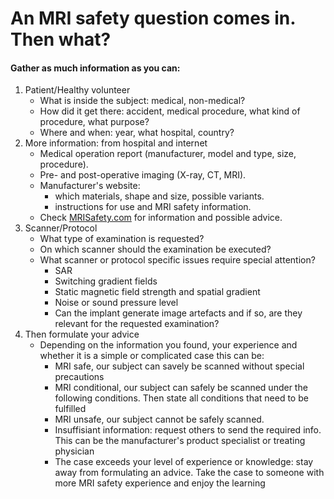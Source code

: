 # An MRI safety question comes in. Then what?

#### Gather as much information as you can:

1. Patient/Healthy volunteer
   * What is inside the subject: medical, non-medical?
   * How did it get there: accident, medical procedure, what kind of procedure, what purpose?
   * Where and when: year, what hospital, country?
1. More information: from hospital and internet
   * Medical operation report (manufacturer, model and type, size, procedure).
   * Pre- and post-operative imaging (X-ray, CT, MRI).
   * Manufacturer's website: 
     * which materials, shape and size, possible variants.
     * instructions for use and MRI safety information.
   * Check [MRISafety.com](http://mrisafety.com) for information and possible advice.
1. Scanner/Protocol
   * What type of examination is requested?
   * On which scanner should the examination be executed?
   * What scanner or protocol specific issues require special attention?
     * SAR
     * Switching gradient fields
     * Static magnetic field strength and spatial gradient
     * Noise or sound pressure level
     * Can the implant generate image artefacts and if so, are they relevant for the requested examination? 
1. Then formulate your advice
   * Depending on the information you found, your experience and whether it is a simple or complicated case this can be:
     * MRI safe, our subject can savely be scanned without special precautions
     * MRI conditional, our subject can safely be scanned under the following conditions. Then state all conditions that need to be fulfilled
     * MRI unsafe, our subject cannot be safely scanned. 
     * Insuffisiant information: request others to send the required info. This can be the manufacturer's product specialist or treating physician
     * The case exceeds your level of experience or knowledge: stay away from formulating an advice. Take the case to someone with more MRI safety experience and enjoy the learning



